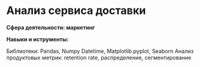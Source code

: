 # Анализ сервиса доставки

**Сфера деятельности: маркетинг**

**Навыки и иструменты:**

Библиотеки: Pandas, Numpy Datetime, Matplotlib.pyplot, Seaborn
Анализ продуктовых метрик: retention rate, распределение, сегментирование




